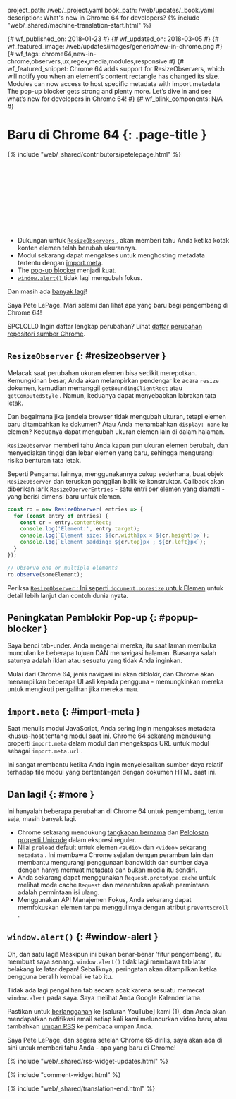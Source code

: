 project_path: /web/_project.yaml
book_path: /web/updates/_book.yaml
description: What's new in Chrome 64 for developers?
{% include "web/_shared/machine-translation-start.html" %}

{# wf_published_on: 2018-01-23 #}
{# wf_updated_on: 2018-03-05 #}
{# wf_featured_image: /web/updates/images/generic/new-in-chrome.png #}
{# wf_tags: chrome64,new-in-chrome,observers,ux,regex,media,modules,responsive #}
{# wf_featured_snippet: Chrome 64 adds support for ResizeObservers, which will notify you when an element’s content rectangle has changed its size. Modules can now access to host specific metadata with import.metadata The pop-up blocker gets strong and plenty more. Let’s dive in and see what’s new for developers in Chrome 64! #}
{# wf_blink_components: N/A #}

# Baru di Chrome 64 {: .page-title }

{% include "web/_shared/contributors/petelepage.html" %}

<div class="clearfix"></div>

<div class="video-wrapper">  <iframe class="devsite-embedded-youtube-video" data-video-id="y5sb-icqOyg"
          data-autohide="1" data-showinfo="0" frameborder="0" allowfullscreen>
  </iframe>
</div>

* Dukungan untuk [`ResizeObservers` ](#resizeobserver), akan memberi tahu Anda ketika kotak konten elemen telah berubah ukurannya.
* Modul sekarang dapat mengakses untuk menghosting metadata tertentu dengan [import.meta](#import-meta).
* The [pop-up blocker](#popup-blocker) menjadi kuat.
* [`window.alert()` ](#window-alert) tidak lagi mengubah fokus.

Dan masih ada [banyak lagi](#more)!

Saya Pete LePage. Mari selami dan lihat apa yang baru bagi pengembang di Chrome 64!

<div class="clearfix"></div>

SPCLCLL0 Ingin daftar lengkap perubahan? Lihat [daftar perubahan repositori sumber Chrome](https://chromium.googlesource.com/chromium/src/+log/63.0.3239.84..64.0.3282.140).

## `ResizeObserver` {: #resizeobserver }

Melacak saat perubahan ukuran elemen bisa sedikit merepotkan. Kemungkinan besar, Anda akan melampirkan pendengar ke acara `resize` dokumen, kemudian memanggil `getBoundingClientRect` atau `getComputedStyle` . Namun, keduanya dapat menyebabkan labrakan tata letak.

Dan bagaimana jika jendela browser tidak mengubah ukuran, tetapi elemen baru ditambahkan ke dokumen? Atau Anda menambahkan `display: none` ke elemen? Keduanya dapat mengubah ukuran elemen lain di dalam halaman.

`ResizeObserver` memberi tahu Anda kapan pun ukuran elemen berubah, dan menyediakan tinggi dan lebar elemen yang baru, sehingga mengurangi risiko benturan tata letak.

Seperti Pengamat lainnya, menggunakannya cukup sederhana, buat objek `ResizeObserver` dan teruskan panggilan balik ke konstruktor. Callback akan diberikan larik `ResizeOberverEntries` - satu entri per elemen yang diamati - yang berisi dimensi baru untuk elemen.

```js
const ro = new ResizeObserver( entries => {
  for (const entry of entries) {
    const cr = entry.contentRect;
    console.log('Element:', entry.target);
    console.log(`Element size: ${cr.width}px × ${cr.height}px`);
    console.log(`Element padding: ${cr.top}px ; ${cr.left}px`);
  }
});

// Observe one or multiple elements
ro.observe(someElement);
```

Periksa [`ResizeObserver` : Ini seperti `document.onresize` untuk Elemen](/web/updates/2016/10/resizeobserver) untuk detail lebih lanjut dan contoh dunia nyata.


## Peningkatan Pemblokir Pop-up {: #popup-blocker }

Saya benci tab-under. Anda mengenal mereka, itu saat laman membuka munculan ke beberapa tujuan DAN menavigasi halaman. Biasanya salah satunya adalah iklan atau sesuatu yang tidak Anda inginkan.

Mulai dari Chrome 64, jenis navigasi ini akan diblokir, dan Chrome akan menampilkan beberapa UI asli kepada pengguna - memungkinkan mereka untuk mengikuti pengalihan jika mereka mau.


## `import.meta` {: #import-meta }

Saat menulis modul JavaScript, Anda sering ingin mengakses metadata khusus-host tentang modul saat ini. Chrome 64 sekarang mendukung properti `import.meta` dalam modul dan mengekspos URL untuk modul sebagai `import.meta.url` .

Ini sangat membantu ketika Anda ingin menyelesaikan sumber daya relatif terhadap file modul yang bertentangan dengan dokumen HTML saat ini.


## Dan lagi! {: #more }

Ini hanyalah beberapa perubahan di Chrome 64 untuk pengembang, tentu saja, masih banyak lagi.

* Chrome sekarang mendukung [tangkapan bernama](/web/updates/2017/07/upcoming-regexp-features#named_captures) dan [Pelolosan properti Unicode](/web/updates/2017/07/upcoming-regexp-features#unicode_property_escapes) dalam ekspresi reguler.
* Nilai `preload` default untuk elemen `<audio>` dan `<video>` sekarang `metadata` . Ini membawa Chrome sejalan dengan peramban lain dan membantu mengurangi penggunaan bandwidth dan sumber daya dengan hanya memuat metadata dan bukan media itu sendiri.
* Anda sekarang dapat menggunakan `Request.prototype.cache` untuk melihat mode cache `Request` dan menentukan apakah permintaan adalah permintaan isi ulang.
* Menggunakan API Manajemen Fokus, Anda sekarang dapat memfokuskan elemen tanpa menggulirnya dengan atribut `preventScroll` .

## `window.alert()` {: #window-alert }

Oh, dan satu lagi! Meskipun ini bukan benar-benar 'fitur pengembang', itu membuat saya senang. `window.alert()` tidak lagi membawa tab latar belakang ke latar depan! Sebaliknya, peringatan akan ditampilkan ketika pengguna beralih kembali ke tab itu.

Tidak ada lagi pengalihan tab secara acak karena sesuatu memecat `window.alert` pada saya. Saya melihat Anda Google Kalender lama.


Pastikan untuk [berlangganan](https://goo.gl/6FP1a5) ke [saluran YouTube] kami (1), dan Anda akan mendapatkan notifikasi email setiap kali kami meluncurkan video baru, atau tambahkan [umpan RSS](https://www.youtube.com/user/ChromeDevelopers/) ke pembaca umpan Anda.


Saya Pete LePage, dan segera setelah Chrome 65 dirilis, saya akan ada di sini untuk memberi tahu Anda - apa yang baru di Chrome!

{% include "web/_shared/rss-widget-updates.html" %}

{% include "comment-widget.html" %}

{% include "web/_shared/translation-end.html" %}